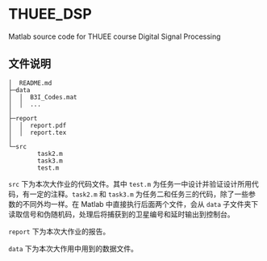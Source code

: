 # THUEE_DSP

Matlab source code for THUEE course Digital Signal Processing

## 文件说明

```
│  README.md
├─data
│  │  B3I_Codes.mat
│  │  ...
│
├─report
│  │  report.pdf
│  │  report.tex
│
└─src
        task2.m
        task3.m
        test.m
```

`src` 下为本次大作业的代码文件。其中 `test.m` 为任务一中设计并验证设计所用代码，有一定的注释。`task2.m` 和 `task3.m` 为任务二和任务三的代码，除了一些参数的不同外均一样。在 Matlab 中直接执行后面两个文件，会从 `data` 子文件夹下读取信号和伪随机码，处理后将捕获到的卫星编号和延时输出到控制台。

`report` 下为本次大作业的报告。

`data` 下为本次大作用中用到的数据文件。
